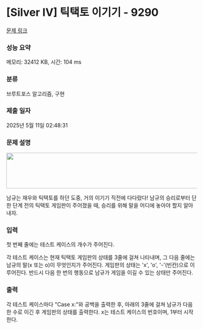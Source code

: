 # [Silver IV] 틱택토 이기기 - 9290 

[문제 링크](https://www.acmicpc.net/problem/9290) 

### 성능 요약

메모리: 32412 KB, 시간: 104 ms

### 분류

브루트포스 알고리즘, 구현

### 제출 일자

2025년 5월 11일 02:48:31

### 문제 설명

<p style="text-align: center;"><img alt="" src="https://onlinejudgeimages.s3-ap-northeast-1.amazonaws.com/problem/9290/1.png" style="height:94px; width:608px"></p>

<p>남규는 재우와 틱택토를 하던 도중, 거의 이기기 직전에 다다랐다! 남규의 승리로부터 단 한 단계 전의 틱택토 게임판이 주어졌을 때, 승리를 위해 말을 어디에 놓아야 할지 알아내자.</p>

### 입력 

 <p>첫 번째 줄에는 테스트 케이스의 개수가 주어진다.</p>

<p>각 테스트 케이스는 현재 틱택토 게임판의 상태를 3줄에 걸쳐 나타내며, 그 다음 줄에는 남규의 말(x 또는 o)이 무엇인지가 주어진다. 게임판의 상태는 'x', 'o', '-'(빈칸)으로 이루어진다. 반드시 다음 한 번의 행동으로 남규가 게임을 이길 수 있는 상태만 주어진다.</p>

### 출력 

 <p>각 테스트 케이스마다 "Case x:"와 공백을 출력한 후, 아래의 3줄에 걸쳐 남규가 다음 한 수로 이긴 후 게임판의 상태를 출력한다. x는 테스트 케이스의 번호이며, 1부터 시작한다.</p>

